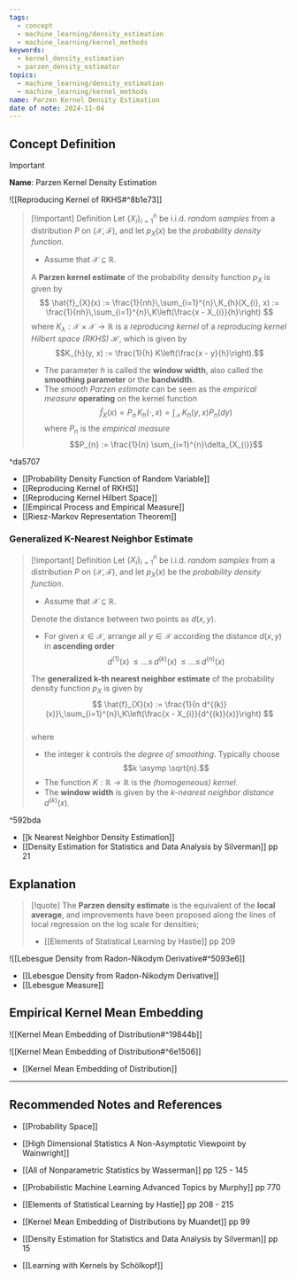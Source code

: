 ```yaml
---
tags:
  - concept
  - machine_learning/density_estimation
  - machine_learning/kernel_methods
keywords:
  - kernel_density_estimation
  - parzen_density_estimator
topics:
  - machine_learning/density_estimation
  - machine_learning/kernel_methods
name: Parzen Kernel Density Estimation
date of note: 2024-11-04
---
```


## Concept Definition

>[!important]
>**Name**: Parzen Kernel Density Estimation

![[Reproducing Kernel of RKHS#^8b1e73]]

>[!important] Definition
>Let $\left\{ X_{i} \right\}_{i=1}^{n}$ be i.i.d. *random samples* from a distribution $P$ on $(\mathcal{X}, \mathscr{F})$, and let $p_{X}(x)$ be the *probability density function*. 
>
>- Assume that $\mathcal{X} \subseteq \mathbb{R}$.
>  
>A **Parzen kernel estimate** of the probability density function $p_{X}$ is given by 
>$$
>\hat{f}_{X}(x) := \frac{1}{nh}\,\sum_{i=1}^{n}\,K_{h}(X_{i}, x) :=  \frac{1}{nh}\,\sum_{i=1}^{n}\,K\left(\frac{x - X_{i}}{h}\right)
>$$
>where $K_{\lambda}: \mathcal{X} \times \mathcal{X} \to \mathbb{R}$ is a *reproducing kernel* of a *reproducing kernel Hilbert space (RKHS)* $\mathcal{H}$, which is given by $$K_{h}(y, x) := \frac{1}{h} K\left(\frac{x - y}{h}\right).$$
>- The parameter $h$ is called the **window width**, also called the **smoothing parameter** or the **bandwidth**.
>- The *smooth Parzen estimate* can be seen as the *empirical measure* **operating** on  the kernel function $$\hat{f}_{X}(x) = P_{n}\,K_{h}(\cdot, x) = \int_{\mathcal{X}}\,K_{h}(y, x)P_{n}(dy)$$ where $P_{n}$ is the *empirical measure* $$P_{n} := \frac{1}{n} \sum_{i=1}^{n}\delta_{X_{i}}$$

^da5707

- [[Probability Density Function of Random Variable]]
- [[Reproducing Kernel of RKHS]]
- [[Reproducing Kernel Hilbert Space]]
- [[Empirical Process and Empirical Measure]]
- [[Riesz-Markov Representation Theorem]]

### Generalized K-Nearest Neighbor Estimate

>[!important] Definition
>Let $\left\{ X_{i} \right\}_{i=1}^{n}$ be i.i.d. *random samples* from a distribution $P$ on $(\mathcal{X}, \mathscr{F})$, and let $p_{X}(x)$ be the *probability density function*. 
>
>- Assume that $\mathcal{X} \subseteq \mathbb{R}$.
>
>Denote the distance between two points as $d(x, y)$. 
>- For given $x\in \mathcal{X}$, arrange all $y\in \mathcal{X}$ according the distance $d(x, y)$ in **ascending order** $$d^{(1)}(x)  \,{\le}\ldots{\le}\, d^{(k)}(x) \,{\le}\ldots{\le}\, d^{(n)}(x)$$ 
>  
>The **generalized k-th nearest neighbor estimate** of the probability density function $p_{X}$ is given by 
>$$
>\hat{f}_{X}(x) := \frac{1}{n d^{(k)}(x)}\,\sum_{i=1}^{n}\,K\left(\frac{x - X_{i}}{d^{(k)}(x)}\right)
>$$  
>where
>- the integer $k$ controls the *degree of smoothing*. Typically choose $$k \asymp \sqrt{n}.$$
>- The function $K: \mathbb{R} \to \mathbb{R}$ is the *(homogeneous) kernel*.
>- The **window width** is given by the *$k$-nearest neighbor distance* $d^{(k)}(x)$.

^592bda

- [[k Nearest Neighbor Density Estimation]]
- [[Density Estimation for Statistics and Data Analysis by Silverman]] pp 21

## Explanation

>[!quote]
>The **Parzen density estimate** is the equivalent of the **local average**, and improvements have been proposed along the lines of local regression on the log scale for densities;
>
>- [[Elements of Statistical Learning by Hastie]] pp 209

![[Lebesgue Density from Radon-Nikodym Derivative#^5093e6]]

- [[Lebesgue Density from Radon-Nikodym Derivative]]
- [[Lebesgue Measure]]

## Empirical Kernel Mean Embedding

![[Kernel Mean Embedding of Distribution#^19844b]]

![[Kernel Mean Embedding of Distribution#^6e1506]]

- [[Kernel Mean Embedding of Distribution]]



-----------
##  Recommended Notes and References




- [[Probability Space]]


- [[High Dimensional Statistics A Non-Asymptotic Viewpoint by Wainwright]]
- [[All of Nonparametric Statistics by Wasserman]] pp 125 - 145
- [[Probabilistic Machine Learning Advanced Topics by Murphy]] pp 770
- [[Elements of Statistical Learning by Hastie]] pp 208 - 215
- [[Kernel Mean Embedding of Distributions by Muandet]] pp 99
- [[Density Estimation for Statistics and Data Analysis by Silverman]] pp 15
- [[Learning with Kernels by Schölkopf]]